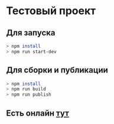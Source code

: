 # Тестовый проект

## Для запуска
```bash
> npm install
> npm run start-dev
```
## Для сборки и публикации
```bash
> npm install
> npm run build
> npm run publish
```

## Есть онлайн [тут](https://vicimpa.github.com/test-work)